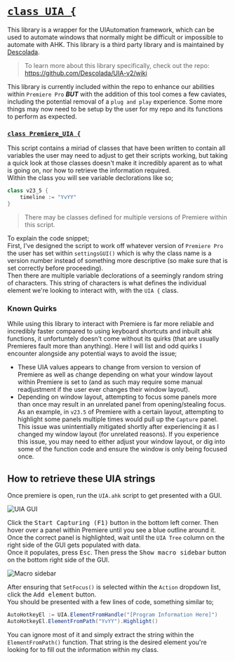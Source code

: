 # <u>`class UIA {`</u>
This library is a wrapper for the UIAutomation framework, which can be used to automate windows that normally might be difficult or impossible to automate with AHK. This library is a third party library and is maintained by [Descolada](https://www.github.com/Descolada).

> To learn more about this library specifically, check out the repo: https://github.com/Descolada/UIA-v2/wiki

This library is currently included within the repo to enhance our abilities within `Premiere Pro` ***BUT*** with the addition of this tool comes a few caviates, including the potential removal of a `plug and play` experience. Some more things may now need to be setup by the user for my repo and its functions to perform as expected.

### <u>`class Premiere_UIA {`</u>
This script contains a miriad of classes that have been written to contain all variables the user may need to adjust to get their scripts working, but taking a quick look at those classes doesn't make it incredibly aparent as to what is going on, nor how to retrieve the information required.  
Within the class you will see variable declorations like so;
```c#
class v23_5 {
    timeline := "YvYY"
}
```
> There may be classes defined for multiple versions of Premiere within this script.

To explain the code snippet;  
First, I've designed the script to work off whatever version of `Premiere Pro` the user has set within `settingsGUI()` which is why the class name is a version number instead of something more descriptive (so make sure that is set correctly before proceeding).  
Then there are multiple variable declorations of a seemingly random string of characters. This string of characters is what defines the individual element we're looking to interact with, with the `UIA {` class.

### Known Quirks
While using this library to interact with Premiere is far more reliable and incredibly faster compared to using keyboard shortcuts and inbuilt ahk functions, it unfortuntely doesn't come without its quirks (that are usually Premieres fault more than anything). Here I will list and odd quirks I encounter alongside any potential ways to avoid the issue;
- These UIA values appears to change from version to version of Premiere as well as change depending on what your window layout within Premiere is set to (and as such may require some manual readjustment if the user ever changes their window layout).
- Depending on window layout, attempting to focus some panels more than once may result in an unrelated panel from opening/stealing focus. As an example, in `v23.5` of Premiere with a certain layout, attempting to highlight some panels multiple times would pull up the `Capture` panel. This issue was unintentially mitigated shortly after experiencing it as I changed my window layout (for unrelated reasons). If you experience this issue, you may need to either adjust your window layout, or dig into some of the function code and ensure the window is only being focused once.

## How to retrieve these UIA strings
Once premiere is open, run the `UIA.ahk` script to get presented with a GUI.

![UIA GUI](https://github.com/Tomshiii/ahk/assets/53557479/de009f92-2ef0-4ca8-81ae-e953066c09cc)

Click the <kbd>Start Capturing (F1)</kbd> button in the bottom left corner. Then hover over a panel within Premiere until you see a blue outline around it. Once the correct panel is highlighted, wait until the `UIA Tree` column on the right side of the GUI gets populated with data.  
Once it populates, press <kbd>Esc</kbd>. Then press the <kbd>Show macro sidebar</kbd> button on the bottom right side of the GUI.

![Macro sidebar](https://github.com/Tomshiii/ahk/assets/53557479/668d84d2-6728-4127-9410-d6818282d3ca)

After ensuring that `SetFocus()` is selected within the `Action` dropdown list, click the <kbd>Add element</kbd> button.  
You should be presented with a few lines of code, something similar to;
```c#
AutoHotkeyEl := UIA.ElementFromHandle("[Program Information Here]")
AutoHotkeyEl.ElementFromPath("YvYY").Highlight()
```

You can ignore most of it and simply extract the string within the `ElementFromPath()` function. That string is the desired element you're looking for to fill out the information within my class.